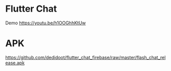 # Flutter Chat 
Demo https://youtu.be/h1OOGhhKtUw

# APK 
https://github.com/dedidoot/flutter_chat_firebase/raw/master/flash_chat_release.apk
